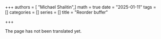 +++
authors = [ "Michael Shalitin",]
math = true
date = "2025-01-11"
tags = []
categories = []
series = []
title = "Reorder buffer"

+++

The page has not been translated yet.